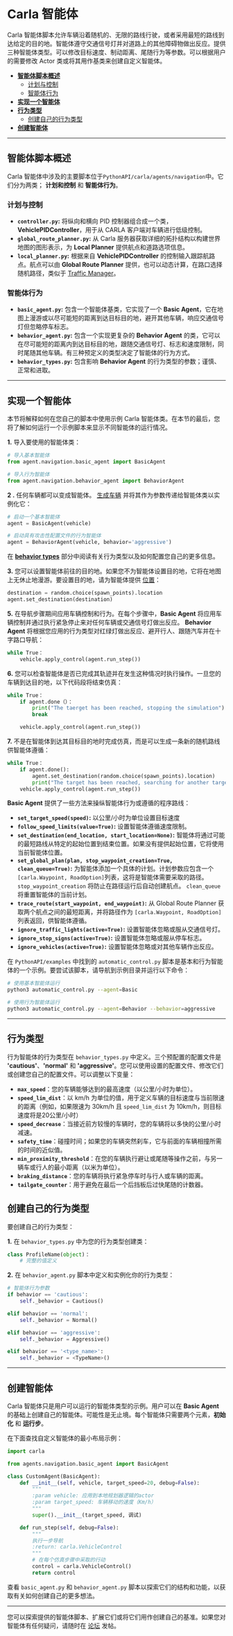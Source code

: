# Carla 智能体

Carla 智能体脚本允许车辆沿着随机的、无限的路线行驶，或者采用最短的路线到达给定的目的地。智能体遵守交通信号灯并对道路上的其他障碍物做出反应。提供三种智能体类型。可以修改目标速度、制动距离、尾随行为等参数。可以根据用户的需要修改 Actor 类或将其用作基类来创建自定义智能体。

- [__智能体脚本概述__](#overview-of-agent-scripts)
    - [计划与控制](#planning-and-control)
    - [智能体行为](#agent-behaviors)
- [__实现一个智能体__](#implement-an-agent)
- [__行为类型__](#behavior-types)
    - [创建自己的行为类型](#create-your-own-behavior-type)
- [__创建智能体__](#creating-an-agent)

---

## 智能体脚本概述

Carla 智能体中涉及的主要脚本位于`PythonAPI/carla/agents/navigation`中。它们分为两类； __计划和控制__ 和 __智能体行为__。

### 计划与控制

- __`controller.py`:__ 将纵向和横向 PID 控制器组合成一个类，__VehiclePIDController__，用于从 CARLA 客户端对车辆进行低级控制。
- __`global_route_planner.py`:__ 从 Carla 服务器获取详细的拓扑结构以构建世界地图的图形表示，为 __Local Planner__ 提供航点和道路选项信息。
- __`local_planner.py`:__ 根据来自 __VehiclePIDController__ 的控制输入跟踪航路点。航点可以由 __Global Route Planner__ 提供，也可以动态计算，在路口选择随机路径，类似于 [Traffic Manager](adv_traffic_manager.md)。

### 智能体行为

- __`basic_agent.py`:__ 包含一个智能体基类，它实现了一个 __Basic Agent__，它在地图上漫游或以尽可能短的距离到达目标目的地，避开其他车辆，响应交通信号灯但忽略停车标志。
- __`behavior_agent.py`:__ 包含一个实现更复杂的 __Behavior Agent__ 的类，它可以在尽可能短的距离内到达目标目的地，跟随交通信号灯、标志和速度限制，同时尾随其他车辆。有三种预定义的类型决定了智能体的行为方式。
- __`behavior_types.py`:__ 包含影响 __Behavior Agent__ 的行为类型的参数；谨慎、正常和进取。

---

## 实现一个智能体

本节将解释如何在您自己的脚本中使用示例 Carla 智能体类。在本节的最后，您将了解如何运行一个示例脚本来显示不同智能体的运行情况。

__1.__ 导入要使用的智能体类：

```py
# 导入基本智能体
from agent.navigation.basic_agent import BasicAgent

# 导入行为智能体
from agent.navigation.behavior_agent import BehaviorAgent
```

__2 .__ 任何车辆都可以变成智能体。 [生成车辆](core_actors.md#spawning) 并将其作为参数传递给智能体类以实例化它：

```py
# 启动一个基本智能体
agent = BasicAgent(vehicle)

# 启动具有攻击性配置文件的行为智能体
agent = BehaviorAgent(vehicle, behavior='aggressive')
```

在 [__behavior types__](#behavior-types) 部分中阅读有关行为类型以及如何配置您自己的更多信息。

__3.__ 您可以设置智能体前往的目的地。如果您不为智能体设置目的地，它将在地图上无休止地漫游。要设置目的地，请为智能体提供 [位置](python_api.md#carlalocation)：

```py
destination = random.choice(spawn_points).location
agent.set_destination(destination)
```

__5.__ 在导航步骤期间应用车辆控制和行为。在每个步骤中，__Basic Agent__ 将应用车辆控制并通过执行紧急停止来对任何车辆或交通信号灯做出反应。 __Behavior Agent__ 将根据您应用的行为类型对红绿灯做出反应、避开行人、跟随汽车并在十字路口导航：

```py
while True：
    vehicle.apply_control(agent.run_step())
```

__6.__ 您可以检查智能体是否已完成其轨迹并在发生这种情况时执行操作。一旦您的车辆到达目的地，以下代码段将结束仿真：

```py
while True：
    if agent.done（）：
        print("The taerget has been reached, stopping the simulation")
        break

    vehicle.apply_control(agent.run_step())
```

__7.__ 不是在智能体到达其目标目的地时完成仿真，而是可以生成一条新的随机路线供智能体遵循：

```py
while True：
    if agent.done():   
        agent.set_destination(random.choice(spawn_points).location)
        print("The target has been reached, searching for another target")
    vehicle.apply_control(agent.run_step())
```

__Basic Agent__ 提供了一些方法来操纵智能体行为或遵循的程序路线：

- __`set_target_speed(speed)`:__ 以公里/小时为单位设置目标速度
- __`follow_speed_limits(value=True)`:__ 设置智能体遵循速度限制。
- __`set_destination(end_location, start_location=None)`:__ 智能体将通过可能的最短路线从特定的起始位置到结束位置。如果没有提供起始位置，它将使用当前智能体位置。
- __`set_global_plan(plan, stop_waypoint_creation=True, clean_queue=True)`:__ 为智能体添加一个具体的计划。计划参数应包含一个`[carla.Waypoint, RoadOption]`列表，这将是智能体需要采取的路径。 `stop_waypoint_creation` 将防止在路径运行后自动创建航点。 `clean_queue` 将重置智能体的当前计划。
- __`trace_route(start_waypoint, end_waypoint)`:__ 从 Global Route Planner 获取两个航点之间的最短距离，并将路径作为 `[carla.Waypoint, RoadOption]` 列表返回，供智能体遵循。
- __`ignore_traffic_lights(active=True)`:__ 设置智能体忽略或服从交通信号灯。
- __`ignore_stop_signs(active=True)`:__ 设置智能体忽略或服从停车标志。
- __`ignore_vehicles(active=True)`:__ 设置智能体忽略或对其他车辆作出反应。

在 `PythonAPI/examples` 中找到的 `automatic_control.py` 脚本是基本和行为智能体的一个示例。要尝试该脚本，请导航到示例目录并运行以下命令：

```sh
# 使用基本智能体运行
python3 automatic_control.py --agent=Basic

# 使用行为智能体运行
python3 automatic_control.py --agent=Behavior --behavior=aggressive
```

---

## 行为类型

行为智能体的行为类型在 `behavior_types.py` 中定义。三个预配置的配置文件是 __'cautious'__、__'normal'__ 和 __'aggressive'__。您可以使用设置的配置文件、修改它们或创建您自己的配置文件。可以调整以下变量：

- __`max_speed`__：您的车辆能够达到的最高速度（以公里/小时为单位）。
- __`speed_lim_dist`__：以 km/h 为单位的值，用于定义车辆的目标速度与当前限速的距离（例如，如果限速为 30km/h 且 `speed_lim_dist` 为 10km/h，则目标速度将是20公里/小时）
- __`speed_decrease`__：当接近前方较慢的车辆时，您的车辆将以多快的公里/小时减速。
- __`safety_time`__：碰撞时间；如果您的车辆突然刹车，它与前面的车辆相撞所需的时间的近似值。
- __`min_proximity_threshold`__：在您的车辆执行避让或尾随等操作之前，与另一辆车或行人的最小距离（以米为单位）。
- __`braking_distance`__：您的车辆将执行紧急停车时与行人或车辆的距离。
- __`tailgate_counter`__：用于避免在最后一个后挡板后过快尾随的计数器。

## 创建自己的行为类型

要创建自己的行为类型：

__1.__ 在 `behavior_types.py` 中为您的行为类型创建类：

```py
class ProfileName(object)：
    # 完整的值定义
```

__2.__ 在 `behavior_agent.py` 脚本中定义和实例化你的行为类型：

```py
# 智能体行为参数
if behavior == 'cautious':
    self._behavior = Cautious()

elif behavior == 'normal':
    self._behavior = Normal()

elif behavior == 'aggressive':
    self._behavior = Aggressive()

elif behavior == '<type_name>':
    self._behavior = <TypeName>()
```

---

## 创建智能体

Carla 智能体只是用户可以运行的智能体类型的示例。用户可以在 __Basic Agent__ 的基础上创建自己的智能体。可能性是无止境。每个智能体只需要两个元素，__初始化__ 和 __运行步__。

在下面查找自定义智能体的最小布局示例：

```py
import carla

from agents.navigation.basic_agent import BasicAgent

class CustomAgent(BasicAgent):
    def __init__(self, vehicle, target_speed=20, debug=False):
        """
        :param vehicle: 应用到本地规划器逻辑的actor
        :param target_speed: 车辆移动的速度（Km/h）
        """
        super().__init__(target_speed, 调试)

    def run_step(self, debug=False):
        """
        执行一步导航
        :return: carla.VehicleControl
        """
        # 在每个仿真步骤中采取的行动
        control = carla.VehicleControl()
        return control
```

查看 `basic_agent.py` 和 `behavior_agent.py` 脚本以探索它们的结构和功能，以获取有关如何创建自己的更多想法。

---

您可以探索提供的智能体脚本、扩展它们或将它们用作创建自己的基准。如果您对智能体有任何疑问，请随时在 [论坛](https://github.com/carla-simulator/carla/discussions/) 发帖。